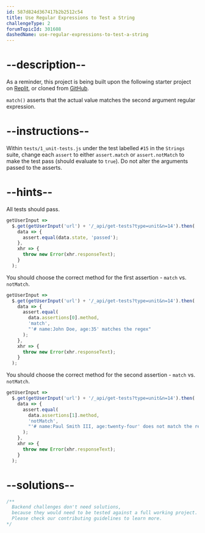 ```yaml
---
id: 587d824d367417b2b2512c54
title: Use Regular Expressions to Test a String
challengeType: 2
forumTopicId: 301608
dashedName: use-regular-expressions-to-test-a-string
---
```


# --description--

As a reminder, this project is being built upon the following starter project on [Replit](https://replit.com/github/freeCodeCamp/boilerplate-mochachai), or cloned from [GitHub](https://github.com/freeCodeCamp/boilerplate-mochachai/).

`match()` asserts that the actual value matches the second argument regular expression.

# --instructions--

Within `tests/1_unit-tests.js` under the test labelled `#15` in the `Strings` suite, change each `assert` to either `assert.match` or `assert.notMatch` to make the test pass (should evaluate to `true`). Do not alter the arguments passed to the asserts.

# --hints--

All tests should pass.

```js
getUserInput =>
  $.get(getUserInput('url') + '/_api/get-tests?type=unit&n=14').then(
    data => {
      assert.equal(data.state, 'passed');
    },
    xhr => {
      throw new Error(xhr.responseText);
    }
  );
```

You should choose the correct method for the first assertion - `match` vs. `notMatch`.

```js
getUserInput =>
  $.get(getUserInput('url') + '/_api/get-tests?type=unit&n=14').then(
    data => {
      assert.equal(
        data.assertions[0].method,
        'match',
        "'# name:John Doe, age:35' matches the regex"
      );
    },
    xhr => {
      throw new Error(xhr.responseText);
    }
  );
```

You should choose the correct method for the second assertion - `match` vs. `notMatch`.

```js
getUserInput =>
  $.get(getUserInput('url') + '/_api/get-tests?type=unit&n=14').then(
    data => {
      assert.equal(
        data.assertions[1].method,
        'notMatch',
        "'# name:Paul Smith III, age:twenty-four' does not match the regex (the age must be numeric)"
      );
    },
    xhr => {
      throw new Error(xhr.responseText);
    }
  );
```

# --solutions--

```js
/**
  Backend challenges don't need solutions, 
  because they would need to be tested against a full working project. 
  Please check our contributing guidelines to learn more.
*/
```
